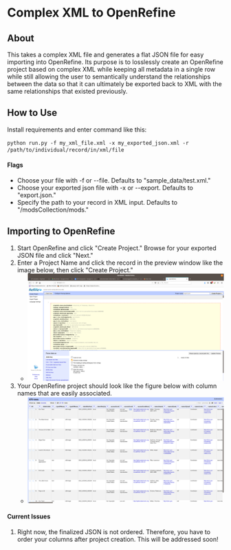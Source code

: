 # Complex XML to OpenRefine

## About

This takes a complex XML file and generates a flat JSON file for easy importing into OpenRefine. Its purpose is to
losslessly create an OpenRefine project based on complex XML while keeping all metadata in a single row while still
allowing the user to semantically understand the relationships between the data so that it can ultimately be
exported back to XML with the same relationships that existed previously.

## How to Use

Install requirements and enter command like this:

```
python run.py -f my_xml_file.xml -x my_exported_json.xml -r /path/to/individual/record/in/xml/file
```

#### Flags

* Choose your file with -f or --file. Defaults to "sample_data/test.xml."
* Choose your exported json file with -x or --export. Defaults to "export.json."
* Specify the path to your record in XML input.  Defaults to "/modsCollection/mods."

## Importing to OpenRefine

1. Start OpenRefine and click "Create Project." Browse for your exported JSON file and click "Next."
2. Enter a Project Name and click the record in the preview window like the image below, then click "Create Project."
    * ![Choosing your record in OpenRefine](images/choose_record.png)
3. Your OpenRefine project should look like the figure below with column names that are easily associated.
    * ![Your imported OpenRefineProject](images/created_project.png)

#### Current Issues

1. Right now, the finalized JSON is not ordered.  Therefore, you have to order your columns after project creation. This will be addressed soon! 
